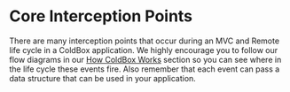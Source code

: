 # Core Interception Points

There are many interception points that occur during an MVC and Remote life cycle in a ColdBox application. We highly encourage you to follow our flow diagrams in our [How ColdBox Works](../../../architecture-concepts/how-coldbox-works#request-lifecycle) section so you can see where in the life cycle these events fire. Also remember that each event can pass a data structure that can be used in your application.
